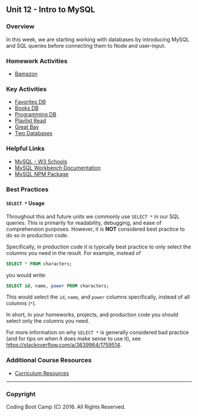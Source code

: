 ## Unit 12 - Intro to MySQL

### Overview

In this week, we are starting working with databases by introducing MySQL and SQL queries before connecting them to Node and user-input.

### Homework Activities

* [Bamazon](../homework/12-mysql/homework_instructions.md)

### Key Activities

* [Favorites DB](Activities/02-FavoriteDB-NoData)
* [Books DB](Activities/05-booksDB)
* [Programming DB](Activities/04-programmingDB)
* [Playlist Read](Activities/08-playlistRead)
* [Great Bay](Activities/10-GreatBay)
* [Two Databases](Activities/14-TwoTables)

### Helpful Links

* [MySQL - W3 Schools](http://www.w3schools.com/sql/)
* [MySQL Workbench Documentation](http://dev.mysql.com/doc/workbench/en/)
* [MySQL NPM Package](https://www.npmjs.com/package/mysql)


### Best Practices

#### `SELECT *` Usage

Throughout this and future units we commonly use `SELECT *` in our SQL queries. This is primarily for readability, debugging, and ease of comprehension purposes. However, it is **NOT** considered best practice to do so in production code.

Specifically, in production code it is typically best practice to only select the columns you need in the result. For example, instead of
```sql
SELECT * FROM characters;
```
you would write:
```sql
SELECT id, name, power FROM characters;
```

This would select the `id`, `name`, and `power` columns specifically, instead of all columns (`*`).

In short, in your homeworks, projects, and production code you should select only the columns you need.

For more information on why `SELECT *` is generally considered bad practice (and for tips on when it does make sense to use it), see <https://stackoverflow.com/a/3639964/1759514>.

### Additional Course Resources

* [Curriculum Resources](https://github.com/coding-boot-camp/curriculum-resources)

- - -

### Copyright

Coding Boot Camp (C) 2016. All Rights Reserved.
